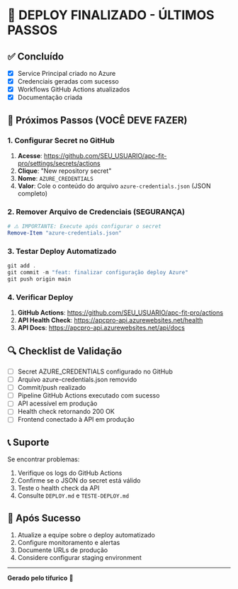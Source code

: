 # 🚀 DEPLOY FINALIZADO - ÚLTIMOS PASSOS

## ✅ Concluído
- [x] Service Principal criado no Azure
- [x] Credenciais geradas com sucesso
- [x] Workflows GitHub Actions atualizados
- [x] Documentação criada

## 🎯 Próximos Passos (VOCÊ DEVE FAZER)

### 1. Configurar Secret no GitHub
1. **Acesse**: https://github.com/SEU_USUARIO/apc-fit-pro/settings/secrets/actions
2. **Clique**: "New repository secret"
3. **Nome**: `AZURE_CREDENTIALS`
4. **Valor**: Cole o conteúdo do arquivo `azure-credentials.json` (JSON completo)

### 2. Remover Arquivo de Credenciais (SEGURANÇA)
```powershell
# ⚠️ IMPORTANTE: Execute após configurar o secret
Remove-Item "azure-credentials.json"
```

### 3. Testar Deploy Automatizado
```powershell
git add .
git commit -m "feat: finalizar configuração deploy Azure"
git push origin main
```

### 4. Verificar Deploy
1. **GitHub Actions**: https://github.com/SEU_USUARIO/apc-fit-pro/actions
2. **API Health Check**: https://apcpro-api.azurewebsites.net/health
3. **API Docs**: https://apcpro-api.azurewebsites.net/api/docs

## 🔍 Checklist de Validação

- [ ] Secret AZURE_CREDENTIALS configurado no GitHub
- [ ] Arquivo azure-credentials.json removido
- [ ] Commit/push realizado
- [ ] Pipeline GitHub Actions executado com sucesso
- [ ] API acessível em produção
- [ ] Health check retornando 200 OK
- [ ] Frontend conectado à API em produção

## 📞 Suporte

Se encontrar problemas:
1. Verifique os logs do GitHub Actions
2. Confirme se o JSON do secret está válido
3. Teste o health check da API
4. Consulte `DEPLOY.md` e `TESTE-DEPLOY.md`

## 🎉 Após Sucesso

1. Atualize a equipe sobre o deploy automatizado
2. Configure monitoramento e alertas
3. Documente URLs de produção
4. Considere configurar staging environment

---
**Gerado pelo tifurico** 🤖
